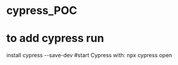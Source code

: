 # cypress_POC
# to add cypress run
install cypress --save-dev
#start Cypress with:
npx cypress open
